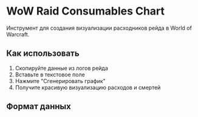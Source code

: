 # WoW Raid Consumables Chart

Инструмент для создания визуализации расходников рейда в World of Warcraft.

## Как использовать

1. Скопируйте данные из логов рейда
2. Вставьте в текстовое поле
3. Нажмите "Сгенерировать график"
4. Получите красивую визуализацию расходов и смертей

## Формат данных
